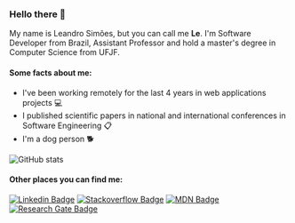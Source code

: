 ### Hello there 👋


My name is Leandro Simões, but you can call me **Le**. I'm Software Developer from Brazil, Assistant Professor and hold a master's degree in Computer Science from UFJF. 

#### Some facts about me:

- I've been working remotely for the last 4 years in web applications projects 💻
- I published scientific papers in national and international conferences in Software Engineering 📋
- I'm a dog person 🐕


![GitHub stats](https://github-readme-stats.vercel.app/api?username=lesimoes&count_private=true)



#### Other places you can find me:

[![Linkedin Badge](https://img.shields.io/badge/-LinkedIn-blue?style=flat-square&logo=Linkedin&logoColor=white&link=https://www.linkedin.com/in/leandro-sim%C3%B5es-msc-98993428/)](https://www.linkedin.com/in/leandro-sim%C3%B5es-msc-98993428/)
[![Stackoverflow Badge](https://img.shields.io/badge/-Stackoverflow-orange?style=flat-square&logo=stackoverflow&logoColor=white&link=https://stackoverflow.com/users/5484299/lesimoes)](https://stackoverflow.com/users/5484299/lesimoes)
[![MDN Badge](https://img.shields.io/badge/-MDN-blue?style=flat-square&logo=mozilla&logoColor=white&link=https://developer.mozilla.org/pt-BR/profiles/lesimoes)](https://developer.mozilla.org/pt-BR/profiles/lesimoes)
[![Research Gate Badge](https://img.shields.io/badge/-ResearchGate-brigthgreen?style=flat-square&logo=ResearchGate&logoColor=white&link=https://www.researchgate.net/profile/Leandro_Simoes3)](https://www.researchgate.net/profile/Leandro_Simoes3)



